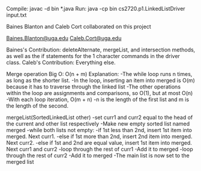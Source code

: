 Compile: javac -d bin *.java
Run: java -cp bin cs2720.p1.LinkedListDriver input.txt

Baines Blanton and Caleb Cort collaborated on this project

Baines.Blanton@uga.edu
Caleb.Cort@uga.edu

Baines's Contribution: deleteAlternate, mergeList, and intersection methods, as well as the if statements for the 1 character commands in the driver class.
Caleb's Contribution: Everything else.

Merge operation Big O: O(n + m)
Explanation: 
-The while loop runs n times, as long as the shorter list.
-In the loop, inserting an item into merged is O(m) because it has to traverse through the linked list
-The other operations within the loop are assignments and comparisons, so O(1), but at most O(n)
-With each loop iteration, O(m + n)
-n is the length of the first list and m is the length of the second.

mergeList(SortedLinkedList other) 
-set curr1 and curr2 equal to the head of the current and other list respectively
-Make new empty sorted list named merged
-while both lists not empty:
    -if 1st less than 2nd,
        insert 1st item into merged. Next curr1.
    -else if 1st more than 2nd,
        insert 2nd item into merged. Next curr2.
    -else if 1st and 2nd are equal value,
        insert 1st item into merged. Next curr1 and curr2
-loop through the rest of curr1
    -Add it to merged
-loop through the rest of curr2
    -Add it to merged
-The main list is now set to the merged list